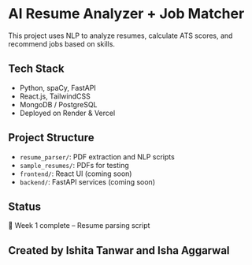 # AI Resume Analyzer + Job Matcher

This project uses NLP to analyze resumes, calculate ATS scores, and recommend jobs based on skills.

## Tech Stack
- Python, spaCy, FastAPI
- React.js, TailwindCSS
- MongoDB / PostgreSQL
- Deployed on Render & Vercel

## Project Structure
- `resume_parser/`: PDF extraction and NLP scripts
- `sample_resumes/`: PDFs for testing
- `frontend/`: React UI (coming soon)
- `backend/`: FastAPI services (coming soon)

## Status
🔄 Week 1 complete – Resume parsing script

## Created by Ishita Tanwar and Isha Aggarwal

